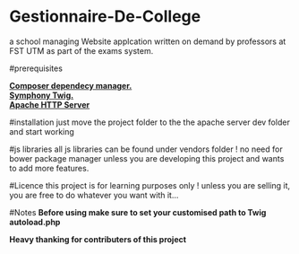 # Gestionnaire-De-College
a school managing Website applcation written on demand by professors at FST UTM as part of the exams system.

#prerequisites

[**Composer dependecy manager.**](https://getcomposer.org/)<br>
[**Symphony Twig.**](https://twig.symfony.com/)<br>
[**Apache HTTP Server**](https://httpd.apache.org/)<br>

#installation
just move the project folder to the the apache server dev folder and start working

#js libraries
all js libraries can be found under vendors folder ! no need for bower package manager unless you are developing this project and wants to add more features.

#Licence
this project is for learning purposes only ! unless you are selling it, you are free to do whatever you want with it...

#Notes
 **Before using make sure to set your customised path to Twig autoload.php**
 
 
 **Heavy thanking for contributers of this project**
